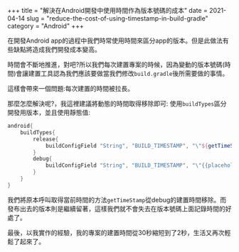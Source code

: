 +++
title = "解決在Android開發中使用時間作為版本號碼的成本"
date = 2021-04-14
slug = "reduce-the-cost-of-using-timestamp-in-build-gradle"
category = "Android"
+++

在開發Android app的過程中我們時常使用時間來區分app的版本。但是此做法有些缺點將造成我們開發成本變高。

時間會不斷地推進，對吧?所以我們每次建置專案的時候，因為變動的版本號碼(時間)會讓建置工具認為我們應該要做當我們修改`build.gradle`後所需要做的事情。

這樣會帶來一個問題:每次建置的時間被拉長。

那麼怎麼解決呢?，我這裡建議將動態的時間取得移除即可:
使用`buildTypes`區分開發用版本，並且使用靜態值:

```groovy
android{
    buildTypes{
        release{
            buildConfigField "String", "BUILD_TIMESTAMP", "\"${getTimeStamp()}\"" //getTimeStamp() generates the string by time
        }
        debug{
            buildConfigField "String", "BUILD_TIMESTAMP", "\"{{placeholder}}\""
        }
    }
}
```
我們將原本呼叫取得當前時間的方法`getTimeStamp`從debug的建置時間移除。而發布出去的版本則是繼續留著，這樣我們就不會失去在版本號碼上面記錄時間的好處了。

最後，以我實作的經驗，我的專案的建置時間從30秒縮短到了2秒，生活又再次輕鬆了起來了。
